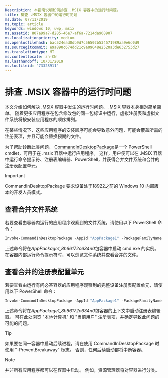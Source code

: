 ```yaml
---
Description: 本指南说明如何排查 .MSIX 容器中的运行时问题。
title: 排查 .MSIX 容器中的运行时问题
ms.date: 07/11/2019
ms.topic: article
keywords: windows 10, uwp, msix
ms.assetid: 807a99a7-d285-46e7-af6a-7214da908907
ms.localizationpriority: medium
ms.openlocfilehash: bac524ead0db9d7c56502b534571989aa9e6d0d9
ms.sourcegitcommit: e9a890c674dd21c9a09048e2520a3de632753d27
ms.translationtype: MT
ms.contentlocale: zh-CN
ms.lasthandoff: 10/31/2019
ms.locfileid: "73328911"
---
```

# <a name="troubleshoot-runtime-issues-in-an-msix-container"></a>排查 .MSIX 容器中的运行时问题 

本文介绍如何解决 .MSIX 容器中发生的运行时问题。 .MSIX 容器本身相对简单简单。 随着更多应用程序在包含修改包的同一包标识中运行，虚拟注册表和虚拟文件系统将按安装应用程序的顺序排列。 

在某些情况下，这些应用程序的安装顺序可能会导致意外问题，可能会覆盖所需的注册表项，并且可能会替换预期的文件。 

为了帮助诊断此类问题， [CommandInDesktopPackage](https://docs.microsoft.com/powershell/module/appx/invoke-commandindesktoppackage?view=win10-ps)是一个 PowerShell cmdlet，可用于在 .msix 容器中运行应用程序。 这样，用户便可以在 .MSIX 容器中运行命令提示符、注册表编辑器、PowerShell，并获得合并文件系统和合并的注册表配置单元。 

 > [!IMPORTANT]
 > CommandInDesktopPackage 要求设备处于18922之前的 Windows 10 内部版本的开发人员模式。


## <a name="view-the-merged-file-system"></a>查看合并文件系统

若要查看由容器内运行的应用程序观察到的文件系统，请使用以下 PowerShell 命令：

``` PowerShell
Invoke-CommandInDesktopPackage -AppId "AppPackage1" -PackageFamilyName "Contoso.AppPackage1_8h66172c634n0" -Command "cmd.exe" -PreventBreakaway
```

上述命令将在*AppPackage1_8h66172c634n0*包容器中启动 cmd.exe 的实例。 在容器内部运行命令提示符时，可以浏览文件系统并查看合并的文件。 

## <a name="view-the-merged-registry-hive"></a>查看合并的注册表配置单元

若要查看由运行有问必答容器的应用程序观察到的完整设备注册表配置单元，请使用以下 PowerShell 命令：

``` PowerShell
Invoke-CommandInDesktopPackage -AppId "AppPackage1" -PackageFamilyName "Contoso.AppPackage1_8h66172c634n0" -Command "regedit.exe" -PreventBreakaway
```

上述命令将在*AppPackage1_8h66172c634n0*包容器的上下文中启动注册表编辑器。 可在此处浏览 "本地计算机" 和 "当前用户" 注册表项，并确定导致此问题的可能的问题。 

 >[!TIP]
 > 如果要在同一容器中启动后续进程，请在使用 CommandInDesktopPackage 时使用 "-PreventBreakaway" 标志。 否则，任何后续启动都将中断容器。 

 >[!NOTE]
 > 并非所有应用程序都可以在容器中启动。 例如，资源管理器将对容器进行分类。
